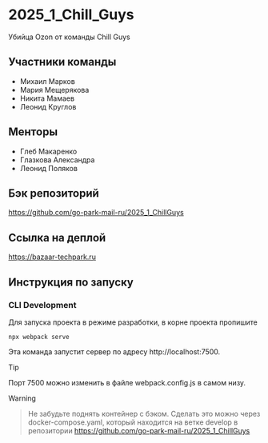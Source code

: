 # 2025_1_Chill_Guys
Убийца Ozon от команды Chill Guys

## Участники команды
- Михаил Марков
- Мария Мещерякова
- Никита Мамаев
- Леонид Круглов

## Менторы
- Глеб Макаренко
- Глазкова Александра
- Леонид Поляков

## Бэк репозиторий
https://github.com/go-park-mail-ru/2025_1_ChillGuys

## Ссылка на деплой

https://bazaar-techpark.ru

## Инструкция по запуску

### CLI Development

Для запуска проекта в режиме разработки, в корне проекта пропишите
```shell
npx webpack serve
```
Эта команда запустит сервер по адресу http://localhost:7500.

> [!TIP]
> Порт 7500 можно изменить в файле webpack.config.js в самом низу.

> [!WARNING]  

> Не забудьте поднять контейнер с бэком. Сделать это можно через docker-compose.yaml, который находится на ветке develop в репозитории https://github.com/go-park-mail-ru/2025_1_ChillGuys 
